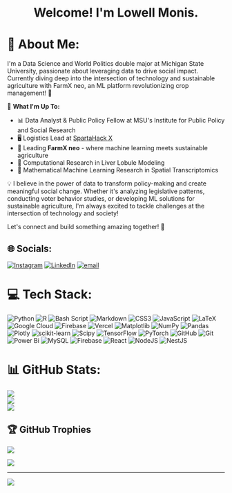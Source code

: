 <h1 align="center">Welcome! I'm Lowell Monis.</h1>

# 💫 About Me:
I'm a Data Science and World Politics double major at Michigan State University, passionate about leveraging data to drive social impact. Currently diving deep into the intersection of technology and sustainable agriculture with FarmX neo, an ML platform revolutionizing crop management! 🌱

🔬 **What I'm Up To:**
- 📊 Data Analyst & Public Policy Fellow at MSU's Institute for Public Policy and Social Research
- 🖥️ Logistics Lead at [SpartaHack X](https://www.spartahack.com/)
- 🌿 Leading **FarmX neo** - where machine learning meets sustainable agriculture
- 🧬 Computational Research in Liver Lobule Modeling
- 🤖 Mathematical Machine Learning Research in Spatial Transcriptomics

💡 I believe in the power of data to transform policy-making and create meaningful social change. Whether it's analyzing legislative patterns, conducting voter behavior studies, or developing ML solutions for sustainable agriculture, I'm always excited to tackle challenges at the intersection of technology and society!

Let's connect and build something amazing together! 🤝
## 🌐 Socials:
[![Instagram](https://img.shields.io/badge/Instagram-%23E4405F.svg?logo=Instagram&logoColor=white)](https://instagram.com/lowell.monis) [![LinkedIn](https://img.shields.io/badge/LinkedIn-%230077B5.svg?logo=linkedin&logoColor=white)](https://linkedin.com/in/lowell-monis) [![email](https://img.shields.io/badge/Email-D14836?logo=gmail&logoColor=white)](mailto:monislow@msu.edu) 

# 💻 Tech Stack:
![Python](https://img.shields.io/badge/python-3670A0?style=for-the-badge&logo=python&logoColor=ffdd54) ![R](https://img.shields.io/badge/r-%23276DC3.svg?style=for-the-badge&logo=r&logoColor=white) ![Bash Script](https://img.shields.io/badge/bash_script-%23121011.svg?style=for-the-badge&logo=gnu-bash&logoColor=white) ![Markdown](https://img.shields.io/badge/markdown-%23000000.svg?style=for-the-badge&logo=markdown&logoColor=white) ![CSS3](https://img.shields.io/badge/css3-%231572B6.svg?style=for-the-badge&logo=css3&logoColor=white) ![JavaScript](https://img.shields.io/badge/javascript-%23323330.svg?style=for-the-badge&logo=javascript&logoColor=%23F7DF1E) ![LaTeX](https://img.shields.io/badge/latex-%23008080.svg?style=for-the-badge&logo=latex&logoColor=white) ![Google Cloud](https://img.shields.io/badge/GoogleCloud-%234285F4.svg?style=for-the-badge&logo=google-cloud&logoColor=white) ![Firebase](https://img.shields.io/badge/firebase-%23039BE5.svg?style=for-the-badge&logo=firebase) ![Vercel](https://img.shields.io/badge/vercel-%23000000.svg?style=for-the-badge&logo=vercel&logoColor=white) ![Matplotlib](https://img.shields.io/badge/Matplotlib-%23ffffff.svg?style=for-the-badge&logo=Matplotlib&logoColor=black) ![NumPy](https://img.shields.io/badge/numpy-%23013243.svg?style=for-the-badge&logo=numpy&logoColor=white) ![Pandas](https://img.shields.io/badge/pandas-%23150458.svg?style=for-the-badge&logo=pandas&logoColor=white) ![Plotly](https://img.shields.io/badge/Plotly-%233F4F75.svg?style=for-the-badge&logo=plotly&logoColor=white) ![scikit-learn](https://img.shields.io/badge/scikit--learn-%23F7931E.svg?style=for-the-badge&logo=scikit-learn&logoColor=white) ![Scipy](https://img.shields.io/badge/SciPy-%230C55A5.svg?style=for-the-badge&logo=scipy&logoColor=%white) ![TensorFlow](https://img.shields.io/badge/TensorFlow-%23FF6F00.svg?style=for-the-badge&logo=TensorFlow&logoColor=white) ![PyTorch](https://img.shields.io/badge/PyTorch-%23EE4C2C.svg?style=for-the-badge&logo=PyTorch&logoColor=white) ![GitHub](https://img.shields.io/badge/github-%23121011.svg?style=for-the-badge&logo=github&logoColor=white) ![Git](https://img.shields.io/badge/git-%23F05033.svg?style=for-the-badge&logo=git&logoColor=white) ![Power Bi](https://img.shields.io/badge/power_bi-F2C811?style=for-the-badge&logo=powerbi&logoColor=black) ![MySQL](https://img.shields.io/badge/mysql-4479A1.svg?style=for-the-badge&logo=mysql&logoColor=white) ![Firebase](https://img.shields.io/badge/firebase-a08021?style=for-the-badge&logo=firebase&logoColor=ffcd34) ![React](https://img.shields.io/badge/react-%2320232a.svg?style=for-the-badge&logo=react&logoColor=%2361DAFB) ![NodeJS](https://img.shields.io/badge/node.js-6DA55F?style=for-the-badge&logo=node.js&logoColor=white) ![NestJS](https://img.shields.io/badge/nestjs-%23E0234E.svg?style=for-the-badge&logo=nestjs&logoColor=white)
# 📊 GitHub Stats:
![](https://github-readme-stats.vercel.app/api?username=lowell-monis&theme=dark&hide_border=false&include_all_commits=false&count_private=true)<br/>
![](https://github-readme-streak-stats.herokuapp.com/?user=lowell-monis&theme=dark&hide_border=false)<br/>
![](https://github-readme-stats.vercel.app/api/top-langs/?username=lowell-monis&theme=dark&hide_border=false&include_all_commits=false&count_private=true&layout=compact&hide_progress=true)

## 🏆 GitHub Trophies
![](https://github-profile-trophy.vercel.app/?username=lowell-monis&theme=dark&no-frame=false&no-bg=true&margin-w=4)

![](https://quotes-github-readme.vercel.app/api?type=horizontal&theme=dark)

---
[![](https://visitcount.itsvg.in/api?id=lowell-monis&icon=0&color=0)](https://visitcount.itsvg.in)

<!-- Proudly created with GPRM ( https://gprm.itsvg.in ) -->
<!---
lowell-monis/lowell-monis is a ✨ special ✨ repository because its `README.md` (this file) appears on your GitHub profile.
You can click the Preview link to take a look at your changes.
--->
